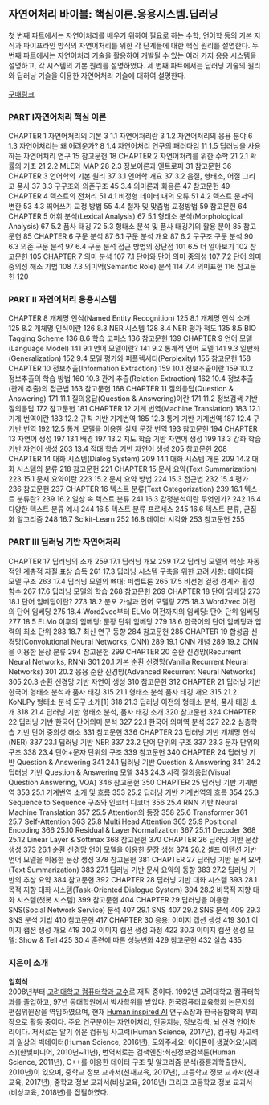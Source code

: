 ## 자연어처리 바이블: 핵심이론.응용시스템.딥러닝

첫 번째 파트에서는 자연어처리를 배우기 위하여 필요로 하는 수학, 언어학 등의 기본 지식과 파이프라인 방식의 자연어처리를 위한 각 단계들에 대한 핵심 원리를 설명한다. 두 번째 파트에서는 자연어처리 기술을 활용하여 개발될 수 있는 여러 가지 응용 시스템을 설명하고, 각 시스템의 기본 원리를 설명하였다. 세 번째 파트에서는 딥러닝 기술의 원리와 딥러닝 기술을 이용한 자연어처리 기술에 대하여 설명한다.  
<br>
[구매링크](https://www.aladin.co.kr/shop/wproduct.aspx?ItemId=233821145) 


### PART I자연어처리 핵심 이론
CHAPTER 1 자연어처리의 기본 3
1.1 자연어처리란 3
1.2 자연어처리의 응용 분야 6
1.3 자연어처리는 왜 어려운가? 8
1.4 자연어처리 연구의 패러다임 11
1.5 딥러닝을 사용하는 자연어처리 연구 15
참고문헌 18
CHAPTER 2 자연어처리를 위한 수학 21
2.1 확률의 기초 21
2.2 MLE와 MAP 28
2.3 정보이론과 엔트로피 31
참고문헌 36
CHAPTER 3 언어학의 기본 원리 37
3.1 언어학 개요 37
3.2 음절, 형태소, 어절 그리고 품사 37
3.3 구구조와 의존구조 45
3.4 의미론과 화용론 47
참고문헌 49
CHAPTER 4 텍스트의 전처리 51
4.1 비정형 데이터 내의 오류 51
4.2 텍스트 문서의 변환 53
4.3 띄어쓰기 교정 방법 55
4.4 철자 및 맞춤법 교정방법 59
참고문헌 64
CHAPTER 5 어휘 분석(Lexical Analysis) 67
5.1 형태소 분석(Morphological Analysis) 67
5.2 품사 태깅 72
5.3 형태소 분석 및 품사 태깅기의 활용 분야 85
참고문헌 85
CHAPTER 6 구문 분석 87
6.1 구문 분석 개요 87
6.2 구구조 구문 분석 90
6.3 의존 구문 분석 97
6.4 구문 분석 접근 방법의 장단점 101
6.5 더 알아보기 102
참고문헌 105
CHAPTER 7 의미 분석 107
7.1 단어와 단어 의미 중의성 107
7.2 단어 의미 중의성 해소 기법 108
7.3 의미역(Semantic Role) 분석 114
7.4 의미표현 116
참고문헌 120

### PART II 자연어처리 응용시스템
CHAPTER 8 개체명 인식(Named Entity Recognition) 125
8.1 개체명 인식 소개 125
8.2 개체명 인식이란 126
8.3 NER 시스템 128
8.4 NER 평가 척도 135
8.5 BIO Tagging Scheme 136
8.6 학습 코퍼스 136
참고문헌 139
CHAPTER 9 언어 모델(Language Model) 141
9.1 언어 모델이란? 141
9.2 통계적 언어 모델 141
9.3 일반화(Generalization) 152
9.4 모델 평가와 퍼플렉서티(Perplexity) 155
참고문헌 158
CHAPTER 10 정보추출(Information Extraction) 159
10.1 정보추출이란 159
10.2 정보추출의 학습 방법 160
10.3 관계 추출(Relation Extraction) 162
10.4 정보추출(관계 추출)의 접근법 163
참고문헌 168
CHAPTER 11 질의응답(Question & Answering) 171
11.1 질의응답(Question & Answering)이란 171
11.2 정보검색 기반 질의응답 172
참고문헌 181
CHAPTER 12 기계 번역(Machine Translation) 183
12.1 기계 번역이란 183
12.2 규칙 기반 기계번역 185
12.3 통계 기반 기계번역 187
12.4 구 기반 번역 192
12.5 통계 모델을 이용한 실제 문장 번역 193
참고문헌 194
CHAPTER 13 자연어 생성 197
13.1 배경 197
13.2 지도 학습 기반 자연어 생성 199
13.3 강화 학습 기반 자연어 생성 203
13.4 적대 학습 기반 자연어 생성 205
참고문헌 208
CHAPTER 14 대화 시스템(Dialog System) 209
14.1 대화 시스템 개론 209
14.2 대화 시스템의 분류 218
참고문헌 221
CHAPTER 15 문서 요약(Text Summarization) 223
15.1 문서 요약이란 223
15.2 문서 요약 방법 224
15.3 접근법 232
15.4 평가 236
참고문헌 237
CHAPTER 16 텍스트 분류(Text Categorization) 239
16.1 텍스트 분류란? 239
16.2 일상 속 텍스트 분류 241
16.3 감정분석이란 무엇인가? 242
16.4 다양한 텍스트 분류 예시 244
16.5 텍스트 분류 프로세스 245
16.6 텍스트 분류, 군집화 알고리즘 248
16.7 Scikit-Learn 252
16.8 데이터 시각화 253
참고문헌 255

### PART III 딥러닝 기반 자연어처리
CHAPTER 17 딥러닝의 소개 259
17.1 딥러닝 개요 259
17.2 딥러닝 모델의 핵심: 자동적인 계층적 자질 표상 습득 261
17.3 딥러닝 시스템 구축을 위한 고려 사항: 데이터와 모델 구조 263
17.4 딥러닝 모델의 뼈대: 퍼셉트론 265
17.5 비선형 결정 경계와 활성 함수 267
17.6 딥러닝 모델의 학습 268
참고문헌 269
CHAPTER 18 단어 임베딩 273
18.1 단어 임베딩이란? 273
18.2 분포 가설과 언어 모델링 275
18.3 Word2vec 이전의 단어 임베딩 275
18.4 Word2vec부터 ELMo 이전까지의 임베딩: 단어 단위 임베딩 277
18.5 ELMo 이후의 임베딩: 문장 단위 임베딩 279
18.6 한국어의 단어 임베딩과 입력의 최소 단위 283
18.7 최신 연구 동향 284
참고문헌 285
CHAPTER 19 합성곱 신경망(Convolutional Neural Networks, CNN) 289
19.1 CNN 개념 289
19.2 CNN을 이용한 문장 분류 294
참고문헌 299
CHAPTER 20 순환 신경망(Recurrent Neural Networks, RNN) 301
20.1 기본 순환 신경망(Vanilla Recurrent Neural Networks) 301
20.2 응용 순환 신경망(Advanced Recurrent Neural Networks) 305
20.3 순환 신경망 기반 자연어 생성 310
참고문헌 312
CHAPTER 21 딥러닝 기반 한국어 형태소 분석과 품사 태깅 315
21.1 형태소 분석 품사 태깅 개요 315
21.2 KoNLPy 형태소 분석 도구 소개[1] 318
21.3 딥러닝 이전의 형태소 분석, 품사 태깅 소개 318
21.4 딥러닝 기반 형태소 분석, 품사 태깅 소개 320
참고문헌 324
CHAPTER 22 딥러닝 기반 한국어 단어의미 분석 327
22.1 한국어 의미역 분석 327
22.2 심층학습 기반 단어 중의성 해소 331
참고문헌 336
CHAPTER 23 딥러닝 기반 개체명 인식(NER) 337
23.1 딥러닝 기반 NER 337
23.2 단어 단위의 구조 337
23.3 문자 단위의 구조 338
23.4 단어+문자 단위의 구조 339
참고문헌 340
CHAPTER 24 딥러닝 기반 Question & Answering 341
24.1 딥러닝 기반 Question & Answering 341
24.2 딥러닝 기반 Question & Answering 모델 343
24.3 시각 질의응답(Visual Question Answering, VQA) 346
참고문헌 350
CHAPTER 25 딥러닝 기반 기계번역 353
25.1 기계번역 소개 및 흐름 353
25.2 딥러닝 기반 기계번역의 흐름 354
25.3 Sequence to Sequence 구조와 인코더 디코더 356
25.4 RNN 기반 Neural Machine Translation 357
25.5 Attention의 등장 358
25.6 Transformer 361
25.7 Self-Attention 363
25.8 Multi Head Attention 365
25.9 Positional Encoding 366
25.10 Residual & Layer Normalization 367
25.11 Decoder 368
25.12 Linear Layer & Softmax 368
참고문헌 370
CHAPTER 26 딥러닝 기반 문장생성 373
26.1 순환 신경망 언어 모델을 이용한 문장 생성 374
26.2 셀프 어텐션 기반 언어 모델을 이용한 문장 생성 378
참고문헌 381
CHAPTER 27 딥러닝 기반 문서 요약(Text Summarization) 383
27.1 딥러닝 기반 문서 요약의 동향 383
27.2 딥러닝 기반의 추상 요약 384
참고문헌 392
CHAPTER 28 딥러닝 기반 대화 시스템 393
28.1 목적 지향 대화 시스템(Task-Oriented Dialogue System) 394
28.2 비목적 지향 대화 시스템(챗봇 시스템) 399
참고문헌 404
CHAPTER 29 딥러닝을 이용한 SNS(Social Network Service) 분석 407
29.1 SNS 407
29.2 SNS 분석 409
29.3 SNS 분석 기법 410
참고문헌 417
CHAPTER 30 응용: 이미지 캡션 생성 419
30.1 이미지 캡션 생성 개요 419
30.2 이미지 캡션 생성 과정 422
30.3 이미지 캡션 생성 모델: Show & Tell 425
30.4 훈련에 따른 성능변화 429
참고문헌 432
실습 435


### 지은이 소개
**임희석**<br>
2008년부터 [고려대학교 컴퓨터학과 교수](http://cs.korea.ac.kr/cs/index.do)로 재직 중이다. 1992년 고려대학교 컴퓨터학과를 졸업하고, 97년 동대학원에서 박사학위를 받았다. 한국컴퓨터교육학회 논문지의 편집위원장을 역임하였으며, 현재 [Human inspired AI](http://hiai.co.kr/) 연구소장과 한국융합학회 부회장으로 활동 중이다.
주요 연구분야는 자연어처리, 인공지능, 정보검색, 뇌 신경 언어처리이다. 저서로는 알기 쉬운 컴퓨팅 사고력(Human Science, 2017년), 컴퓨팅 사고력과 일상의 빅데이터(Human Science, 2016년), 도와주세요! 아이폰이 생겼어요(시리즈)(한빛미디어, 2010년~11년), 번역서로는 검색엔진:최신정보검색론(Human Science, 2011년), C++를 이용한 데이터 구조 및 알고리즘 분석(홍릉과학출판사, 2010년)이 있으며, 중학교 정보 교과서(천재교육, 2017년), 고등학교 정보 교과서(천재교육, 2017년), 중학교 정보 교과서(비상교육, 2018년) 그리고 고등학교 정보 교과서(비상교육, 2018년)를 집필하였다.
